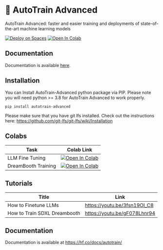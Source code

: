 # 🤗 AutoTrain Advanced

AutoTrain Advanced: faster and easier training and deployments of state-of-the-art machine learning models

[![Deploy on Spaces](https://huggingface.co/datasets/huggingface/badges/resolve/main/deploy-on-spaces-mdg.svg)](https://huggingface.co/new-space?template=autotrain-projects/autotrain-advanced) [![Open In Colab](https://colab.research.google.com/assets/colab-badge.svg)](https://colab.research.google.com/github/huggingface/autotrain-advanced/blob/main/colabs/AutoTrain.ipynb)


## Documentation

Documentation is available [here](https://hf.co/docs/autotrain/).



## Installation

You can Install AutoTrain-Advanced python package via PIP. Please note you will need python >= 3.8 for AutoTrain Advanced to work properly.

    pip install autotrain-advanced
    
Please make sure that you have git lfs installed. Check out the instructions here: https://github.com/git-lfs/git-lfs/wiki/Installation


## Colabs

| Task | Colab Link |
| --- | --- |
| LLM Fine Tuning | [![Open In Colab](https://colab.research.google.com/assets/colab-badge.svg)](https://colab.research.google.com/github/huggingface/autotrain-advanced/blob/main/colabs/AutoTrain_LLM.ipynb) |
| DreamBooth Training | [![Open In Colab](https://colab.research.google.com/assets/colab-badge.svg)](https://colab.research.google.com/github/huggingface/autotrain-advanced/blob/main/colabs/AutoTrain_Dreambooth.ipynb) |


## Tutorials

| Title | Link |
| --- | --- |
| How to Finetune LLMs | https://youtu.be/3fsn19OI_C8 |
| How to Train SDXL Dreambooth | https://youtu.be/gF078Lhnr94 |


## Documentation

Documentation is available at https://hf.co/docs/autotrain/

